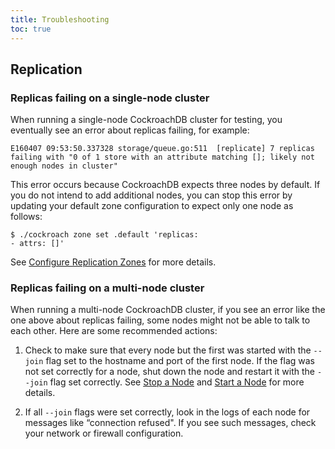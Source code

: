 ```yaml
---
title: Troubleshooting
toc: true
---
```


## Replication

### Replicas failing on a single-node cluster

When running a single-node CockroachDB cluster for testing, you eventually see an error about replicas failing, for example:

~~~ shell
E160407 09:53:50.337328 storage/queue.go:511  [replicate] 7 replicas failing with "0 of 1 store with an attribute matching []; likely not enough nodes in cluster"
~~~

This error occurs because CockroachDB expects three nodes by default. If you do not intend to add additional nodes, you can stop this error by updating your default zone configuration to expect only one node as follows:

~~~ shell
$ ./cockroach zone set .default 'replicas:
- attrs: []'
~~~

See [Configure Replication Zones](configure-replication-zones.html) for more details.

### Replicas failing on a multi-node cluster

When running a multi-node CockroachDB cluster, if you see an error like the one above about replicas failing, some nodes might not be able to talk to each other. Here are some recommended actions:

1. Check to make sure that every node but the first was started with the `--join` flag set to the hostname and port of the first node. If the flag was not set correctly for a node, shut down the node and restart it with the `--join` flag set correctly. See [Stop a Node](stop-a-node.html) and [Start a Node](start-a-node.html) for more details. 

2. If all `--join` flags were set correctly, look in the logs of each node for messages like “connection refused". If you see such messages, check your network or firewall configuration.
